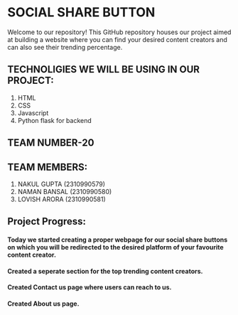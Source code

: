 # SOCIAL SHARE BUTTON

Welcome to our repository! This GitHub repository houses our project aimed at building a website where you can find your desired content creators and can also see their trending percentage.

## TECHNOLIGIES WE WILL BE USING IN OUR PROJECT:
1. HTML
2. CSS
3. Javascript
4. Python flask for backend

## TEAM NUMBER-20

## TEAM MEMBERS:

1. NAKUL GUPTA (2310990579)
2. NAMAN BANSAL (2310990580)
3. LOVISH ARORA (2310990581)

## Project Progress:
#### Today we started creating a proper webpage for our social share buttons on which you will be redirected to the desired platform of your favourite content creator.
#### Created a seperate section for the top trending content creators.
#### Created Contact us page where users can reach to us.
#### Created About us page.
